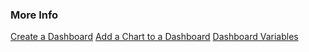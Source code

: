### More Info

[Create a Dashboard](https://docs.wavefront.com/ui_dashboards.html#create-a-dashboard)
[Add a Chart to a Dashboard](http://docs.wavefront.com/ui_dashboards.html#add-a-chart-to-a-dashboard)
[Dashboard Variables](https://docs.wavefront.com/dashboards_variables.html)
